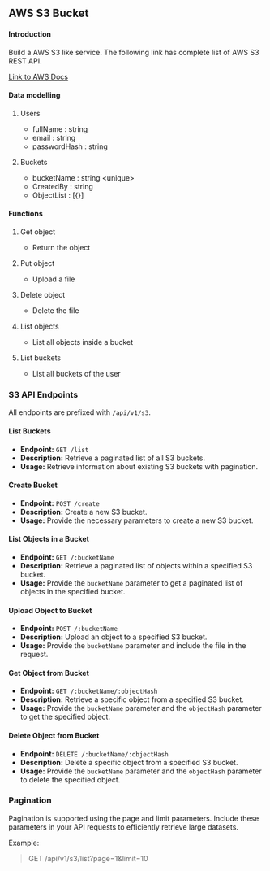 ## AWS S3 Bucket

#### Introduction

Build a AWS S3 like service. The following link has complete list of AWS S3 REST API.

[Link to AWS Docs](https://docs.aws.amazon.com/AmazonS3/latest/API/API_Operations_Amazon_Simple_Storage_Service.html)

#### Data modelling
1. Users
    - fullName : string
    - email : string
    - passwordHash : string

2. Buckets
    - bucketName : string \<unique>
    - CreatedBy : string
    - ObjectList : [{}]


#### Functions

1. Get object
    - Return the object 

2. Put object
    - Upload a file

3. Delete object
    - Delete the file

4. List objects
    - List all objects inside a bucket

5. List buckets
    - List all buckets of the user

### S3 API Endpoints

All endpoints are prefixed with `/api/v1/s3`.

#### List Buckets

- **Endpoint:** `GET /list`
- **Description:** Retrieve a paginated list of all S3 buckets.
- **Usage:** Retrieve information about existing S3 buckets with pagination.

#### Create Bucket

- **Endpoint:** `POST /create`
- **Description:** Create a new S3 bucket.
- **Usage:** Provide the necessary parameters to create a new S3 bucket.

#### List Objects in a Bucket

- **Endpoint:** `GET /:bucketName`
- **Description:** Retrieve a paginated list of objects within a specified S3 bucket.
- **Usage:** Provide the `bucketName` parameter to get a paginated list of objects in the specified bucket.

#### Upload Object to Bucket

- **Endpoint:** `POST /:bucketName`
- **Description:** Upload an object to a specified S3 bucket.
- **Usage:** Provide the `bucketName` parameter and include the file in the request.

#### Get Object from Bucket

- **Endpoint:** `GET /:bucketName/:objectHash`
- **Description:** Retrieve a specific object from a specified S3 bucket.
- **Usage:** Provide the `bucketName` parameter and the `objectHash` parameter to get the specified object.

#### Delete Object from Bucket

- **Endpoint:** `DELETE /:bucketName/:objectHash`
- **Description:** Delete a specific object from a specified S3 bucket.
- **Usage:** Provide the `bucketName` parameter and the `objectHash` parameter to delete the specified object.

### Pagination

Pagination is supported using the page and limit parameters. Include these parameters in your API requests to efficiently retrieve large datasets.

Example:
> GET /api/v1/s3/list?page=1&limit=10
